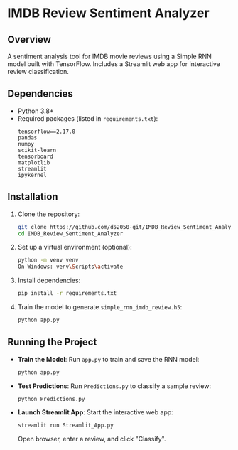 # IMDB Review Sentiment Analyzer

## Overview
A sentiment analysis tool for IMDB movie reviews using a Simple RNN model built with TensorFlow. Includes a Streamlit web app for interactive review classification.

## Dependencies
- Python 3.8+
- Required packages (listed in `requirements.txt`):
  ```
  tensorflow==2.17.0
  pandas
  numpy
  scikit-learn
  tensorboard
  matplotlib
  streamlit
  ipykernel
  ```

## Installation
1. Clone the repository:
   ```bash
   git clone https://github.com/ds2050-git/IMDB_Review_Sentiment_Analyzer.git
   cd IMDB_Review_Sentiment_Analyzer
   ```
2. Set up a virtual environment (optional):
   ```bash
   python -m venv venv
   On Windows: venv\Scripts\activate
   ```
3. Install dependencies:
   ```bash
   pip install -r requirements.txt
   ```
4. Train the model to generate `simple_rnn_imdb_review.h5`:
   ```bash
   python app.py
   ```

## Running the Project
- **Train the Model**: Run `app.py` to train and save the RNN model:
  ```bash
  python app.py
  ```
- **Test Predictions**: Run `Predictions.py` to classify a sample review:
  ```bash
  python Predictions.py
  ```
- **Launch Streamlit App**: Start the interactive web app:
  ```bash
  streamlit run Streamlit_App.py
  ```
  Open browser, enter a review, and click "Classify".
